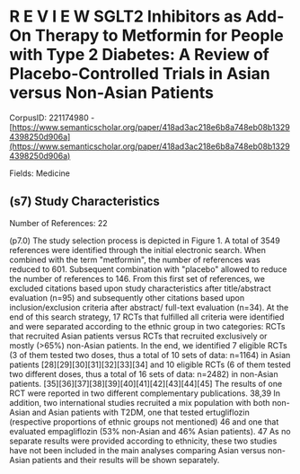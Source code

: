 # R E V I E W SGLT2 Inhibitors as Add-On Therapy to Metformin for People with Type 2 Diabetes: A Review of Placebo-Controlled Trials in Asian versus Non-Asian Patients

CorpusID: 221174980 - [https://www.semanticscholar.org/paper/418ad3ac218e6b8a748eb08b13294398250d906a](https://www.semanticscholar.org/paper/418ad3ac218e6b8a748eb08b13294398250d906a)

Fields: Medicine

## (s7) Study Characteristics
Number of References: 22

(p7.0) The study selection process is depicted in Figure 1. A total of 3549 references were identified through the initial electronic search. When combined with the term "metformin", the number of references was reduced to 601. Subsequent combination with "placebo" allowed to reduce the number of references to 146. From this first set of references, we excluded citations based upon study characteristics after title/abstract evaluation (n=95) and subsequently other citations based upon inclusion/exclusion criteria after abstract/ full-text evaluation (n=34). At the end of this search strategy, 17 RCTs that fulfilled all criteria were identified and were separated according to the ethnic group in two categories: RCTs that recruited Asian patients versus RCTs that recruited exclusively or mostly (>65%) non-Asian patients. In the end, we identified 7 eligible RCTs (3 of them tested two doses, thus a total of 10 sets of data: n=1164) in Asian patients [28][29][30][31][32][33][34] and 10 eligible RCTs (6 of them tested two different doses, thus a total of 16 sets of data: n=2482) in non-Asian patients. [35][36][37][38][39][40][41][42][43][44][45] The results of one RCT were reported in two different complementary publications. 38,39 In addition, two international studies recruited a mix population with both non-Asian and Asian patients with T2DM, one that tested ertugliflozin (respective proportions of ethnic groups not mentioned) 46 and one that evaluated empagliflozin (53% non-Asian and 46% Asian patients). 47 As no separate results were provided according to ethnicity, these two studies have not been included in the main analyses comparing Asian versus non-Asian patients and their results will be shown separately.
